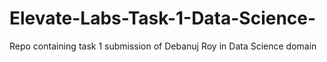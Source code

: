 # Elevate-Labs-Task-1-Data-Science-
Repo containing task 1 submission of Debanuj Roy in Data Science domain
